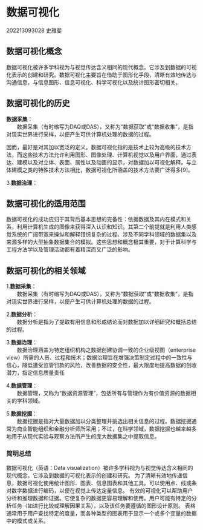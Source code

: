 # 数据可视化
202213093028
史雅斐
## 数据可视化概念
数据可视化被许多学科视为与视觉传达含义相同的现代概念。它涉及到数据的可视化表示的创建和研究。数据可视化主要旨在借助于图形化手段，清晰有效地传达与沟通信息，与信息图形、信息可视化、科学可视化以及统计图形密切相关。

## 数据可视化的历史
**数据采集**：<br>
&emsp;&emsp;数据采集（有时缩写为DAQ或DAS），又称为“数据获取”或“数据收集”，是指对现实世界进行采样，以便产生可供计算机处理的数据的过程。<br>

因而，最好是对其加以宽泛的定义。数据可视化指的是技术上较为高级的技术方法，而这些技术方法允许利用图形、图像处理、计算机视觉以及用户界面，通过表达、建模以及对立体、表面、属性以及动画的显示，对数据加以可视化解释。与立体建模之类的特殊技术方法相比，数据可视化所涵盖的技术方法要广泛得多[9]。<br>

3.**数据治理**：<br>

## 数据可视化的适用范围
数据可视化的成功应归于其背后基本思想的完备性：依据数据及其内在模式和关系，利用计算机生成的图像来获得深入认识和知识。其第二个前提就是利用人类感觉系统的广阔带宽来操纵和解释错综复杂的过程、涉及不同学科领域的数据集以及来源多样的大型抽象数据集合的模拟。这些思想和概念极其重要，对于计算科学与工程方法学以及管理活动都有着精深而又广泛的影响。

## 数据可视化的相关领域
1.**数据采集**：<br>
&emsp;&emsp;数据采集（有时缩写为DAQ或DAS），又称为“数据获取”或“数据收集”，是指对现实世界进行采样，以便产生可供计算机处理的数据的过程。<br>

2.**数据分析**：<br>
&emsp;&emsp;数据分析是指为了提取有用信息和形成结论而对数据加以详细研究和概括总结的过程。<br>

3.**数据治理**：<br>
&emsp;&emsp;数据治理涵盖为特定组织机构之数据创建协调一致的企业级视图（enterprise view）所需的人员、过程和技术；数据治理旨在增强决策制定过程中的一致性与信心，降低遭受监管罚款的风险，改善数据的安全性，最大限度地提高数据的创收潜力，指定信息质量责任<br>

4.**数据管理**：<br>
&emsp;&emsp;数据管理，又称为“数据资源管理”，包括所有与管理作为有价值资源的数据相关的学科领域。<br>

5.**数据挖掘**：<br>
&emsp;&emsp;数据挖掘是指对大量数据加以分类整理并挑选出相关信息的过程。数据挖掘通常为商业智能组织和金融分析师所采用；不过，在科学领域，数据挖掘也越来越多地用于从现代实验与观察方法所产生的庞大数据集之中提取信息。<br>


### 简明总结
数据可视化（英语：Data visualization）被许多学科视为与视觉传达含义相同的现代概念。它涉及到数据的可视化表示的创建和研究。
为了清晰有效地传递信息，数据可视化使用统计图形、图表、信息图表和其他工具。可以使用点、线或条对数字数据进行编码，以便在视觉上传达定量信息。
有效的可视化可以帮助用户分析和推理数据和证据。它使复杂的数据更容易理解和使用。用户可能有特定的分析任务（如进行比较或理解因果关系），以及该任务要遵循的图形设计原则。
表格通常用于用户查找特定的度量，而各种类型的图表用于显示一个或多个变量的数据中的模式或关系。
